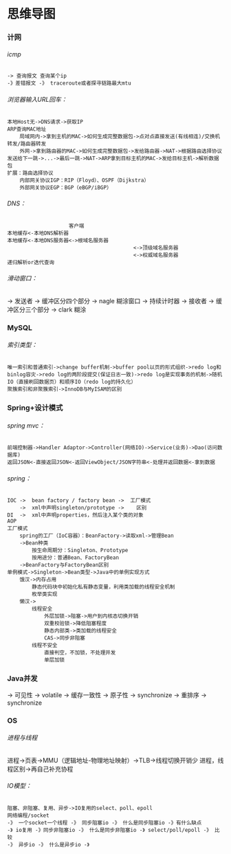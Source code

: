 # 思维导图
### 计网
###### icmp
	-> 查询报文 查询某个ip
	-》差错报文 -》 traceroute或者探寻链路最大mtu
###### 浏览器输入URL回车：
	本地Host无->DNS请求->获取IP
	ARP查询MAC地址
		局域网内->拿到主机的MAC->如何生成完整数据包->点对点直接发送(有线相连)/交换机转发/路由器转发
		外网->拿到路由器的MAC->如何生成完整数据包->发给路由器->NAT->根据路由选择协议发送给下一跳->...->最后一跳->NAT->ARP拿到目标主机的MAC->发给目标主机->解析数据包
	扩展：路由选择协议
		内部网关协议IGP：RIP（Floyd）、OSPF（Dijkstra）
		外部网关协议EGP：BGP（eBGP/iBGP）
###### DNS：
						客户端
	本地缓存<-本地DNS解析器
	本地缓存<-本地DNS服务器<->根域名服务器
											 <->顶级域名服务器
											 <->权威域名服务器
	递归解析or迭代查询

###### 滑动窗口：
-> 发送者
    -> 缓冲区分四个部分
    -> nagle 糊涂窗口
    -> 持续计时器
-> 接收者
    -> 缓冲区分三个部分
    -> clark 糊涂


### MySQL
###### 索引类型：
	唯一索引和普通索引->change buffer机制->buffer pool以页的形式组织->redo log和binlog容灾->redo log的两阶段提交(保证日志一致)->redo log是实现事务的机制->随机IO（直接刷回数据页）和顺序IO（redo log的持久化）
	聚簇索引和非聚簇索引->InnoDB与MyISAM的区别

### Spring+设计模式
###### spring mvc：
	前端控制器->Handler Adaptor->Controller(网络IO)->Service(业务)->Dao(访问数据库)
	返回JSON<-直接返回JSON<-返回ViewObject/JSON字符串<-处理并返回数据<-拿到数据

###### spring：
	IOC	->	bean factory / factory bean	->	工厂模式
	    ->	xml中声明singleton/prototype ->	区别
	DI	->	xml中声明properties，然后注入某个类的对象
	AOP
	工厂模式
		spring的工厂（IoC容器）：BeanFactory->读取xml->管理Bean
		->Bean种类
			按生命周期分：Singleton、Prototype
			按用途分：普通Bean、FactoryBean
		->BeanFactory与FactoryBean区别
	单例模式->Singleton->Bean类型->Java中的单例实现方式
		饿汉->内存占用
			静态代码块中初始化私有静态变量，利用类加载的线程安全机制
			枚举类实现
		懒汉->
			线程安全
				外层加锁->阻塞->用户到内核态切换开销
				双重校验锁->降低阻塞程度
				静态内部类->类加载的线程安全
				CAS->同步非阻塞
			线程不安全
				直接判空，不加锁，不处理并发
				单层加锁

### Java并发
-> 可见性 -> volatile -> 缓存一致性
-> 原子性 -> synchronize
-> 重排序 -> synchronize

### OS
###### 进程与线程
进程->页表->MMU（逻辑地址-物理地址映射）->TLB->线程切换开销少
进程，线程区别->再自己补充协程

###### IO模型：
	阻塞、非阻塞、复用、异步->IO复用的select、poll、epoll
	网络编程/socket
	-》 一个socket一个线程 -》 同步阻塞io -》 什么是同步阻塞io -》有什么缺点
	-》 io复用 -》同步非阻塞io -》 什么是同步非阻塞io -》 select/poll/epoll -》 比较
	-》 异步io -》 什么是异步io -》

